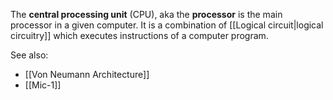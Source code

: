 The **central processing unit** (CPU), aka the **processor** is the main processor in a given computer. It is a combination of [[Logical circuit|logical circuitry]] which executes instructions of a computer program.

See also:

- [[Von Neumann Architecture]]
- [[Mic-1]]